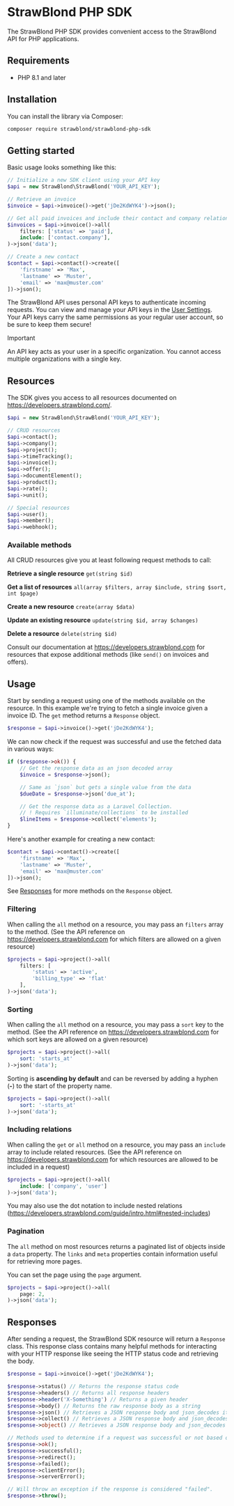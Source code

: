 # StrawBlond PHP SDK

The StrawBlond PHP SDK provides convenient access to the StrawBlond API for PHP applications.

## Requirements

-   PHP 8.1 and later

## Installation

You can install the library via Composer:

```sh
composer require strawblond/strawblond-php-sdk
```

## Getting started

Basic usage looks something like this:

```php
// Initialize a new SDK client using your API key
$api = new StrawBlond\StrawBlond('YOUR_API_KEY');

// Retrieve an invoice
$invoice = $api->invoice()->get('jDe2KdWYK4')->json();

// Get all paid invoices and include their contact and company relations
$invoices = $api->invoice()->all(
    filters: ['status' => 'paid'],
    include: ['contact.company'],
)->json('data');

// Create a new contact
$contact = $api->contact()->create([
    'firstname' => 'Max',
    'lastname' => 'Muster',
    'email' => 'max@muster.com'
])->json();
```

The StrawBlond API uses personal API keys to authenticate incoming requests. You can view and manage your API keys in the [User Settings](https://app.strawblond.com/user/integrations). Your API keys carry the same permissions as your regular user account, so be sure to keep them secure!

> [!IMPORTANT]
> An API key acts as your user in a specific organization. You cannot access multiple organizations with a single key.

## Resources
The SDK gives you access to all resources documented on https://developers.strawblond.com/.
```php
$api = new StrawBlond\StrawBlond('YOUR_API_KEY');

// CRUD resources
$api->contact();
$api->company();
$api->project();
$api->timeTracking();
$api->invoice();
$api->offer();
$api->documentElement();
$api->product();
$api->rate();
$api->unit();

// Special resources
$api->user();
$api->member();
$api->webhook();
```

### Available methods
All CRUD resources give you at least following request methods to call:

**Retrieve a single resource**
`get(string $id)`

**Get a list of resources**
`all(array $filters, array $include, string $sort, int $page)` 

**Create a new resource**
`create(array $data)`

**Update an existing resource**
`update(string $id, array $changes)`

**Delete a resource**
`delete(string $id)`

Consult our documentation at https://developers.strawblond.com for resources that expose additional methods (like `send()` on invoices and offers).

## Usage
Start by sending a request using one of the methods available on the resource. In this example we're trying to fetch a single invoice given a invoice ID. The `get` method returns a `Response` object.
```php
$response = $api->invoice()->get('jDe2KdWYK4');
```

We can now check if the request was successful and use the fetched data in various ways:
```php
if ($response->ok()) {
    // Get the response data as an json decoded array
    $invoice = $response->json();

    // Same as `json` but gets a single value from the data
    $dueDate = $response->json('due_at');

    // Get the response data as a Laravel Collection. 
    // ! Requires `illuminate/collections` to be installed
    $lineItems = $response->collect('elements');
}
```

Here's another example for creating a new contact:
```php
$contact = $api->contact()->create([
    'firstname' => 'Max',
    'lastname' => 'Muster',
    'email' => 'max@muster.com'
])->json();
```

See [Responses](#responses) for more methods on the `Response` object.

### Filtering
When calling the `all` method on a resource, you may pass an `filters` array to the method. (See the API reference on https://developers.strawblond.com for which filters are allowed on a given resource)
```php
$projects = $api->project()->all(
    filters: [
        'status' => 'active', 
        'billing_type' => 'flat'
    ],
)->json('data');
```

### Sorting
When calling the `all` method on a resource, you may pass a `sort` key to the method. (See the API reference on https://developers.strawblond.com for which sort keys are allowed on a given resource)
```php
$projects = $api->project()->all(
    sort: 'starts_at'
)->json('data');
```
Sorting is **ascending by default** and can be reversed by adding a hyphen (**-**) to the start of the property name.
```php
$projects = $api->project()->all(
    sort: '-starts_at'
)->json('data');
```

### Including relations
When calling the `get` or `all` method on a resource, you may pass an `include` array to include related resources. (See the API reference on https://developers.strawblond.com for which resources are allowed to be included in a request)
```php
$projects = $api->project()->all(
    include: ['company', 'user']
)->json('data');
```
You may also use the dot notation to include nested relations (https://developers.strawblond.com/guide/intro.html#nested-includes)

### Pagination
The `all` method on most resources returns a paginated list of objects inside a `data` property. The `links` and `meta` properties contain information useful for retrieving more pages.

You can set the page using the `page` argument.
```php
$projects = $api->project()->all(
    page: 2,
)->json('data');
```

## Responses

After sending a request, the StrawBlond SDK resource will return a `Response` class. This response class contains many helpful methods for interacting with your HTTP response like seeing the HTTP status code and retrieving the body.

```php
$response = $api->invoice()->get('jDe2KdWYK4');

$response->status() // Returns the response status code
$response->headers() // Returns all response headers
$response->header('X-Something') // Returns a given header
$response->body() // Returns the raw response body as a string
$response->json() // Retrieves a JSON response body and json_decodes it into an array.
$response->collect() // Retrieves a JSON response body and json_decodes it into a Laravel Collection. Requires `illuminate/collections`.
$response->object() // Retrieves a JSON response body and json_decodes it into an object.

// Methods used to determine if a request was successful or not based on status code.
$response->ok();
$response->successful();
$response->redirect();
$response->failed();
$response->clientError();
$response->serverError();

// Will throw an exception if the response is considered "failed".
$response->throw();
```
